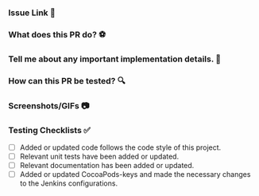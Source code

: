 ### Issue Link :link:
<!--
Link to the corresponding issue.
-->

### What does this PR do? :soccer:
<!--
List the high-level goals or objectives of this pull request.
Include any relevant context.
Use this area to tell a story.
-->

### Tell me about any important implementation details. :construction:
<!--
Explain the reasoning behind any architectural changes.
Explain how you solved particularly challenging problems.
Highlight any new utility classes, methods, or dependencies.
Highlight and explain any new patterns.
-->

### How can this PR be tested? :mag:
<!--
Describe steps for testing all scenarios relevant to these changes. Include:
- account credentials (if applicable);
- any restrictions on environment to use;
- areas where regression testing should be performed.
-->

### Screenshots/GIFs :camera:
<!--
Include if relevant!
-->

### Testing Checklists :white_check_mark:
- [ ] Added or updated code follows the code style of this project.
- [ ] Relevant unit tests have been added or updated.
- [ ] Relevant documentation has been added or updated.
- [ ] Added or updated CocoaPods-keys and made the necessary changes to the Jenkins configurations.
